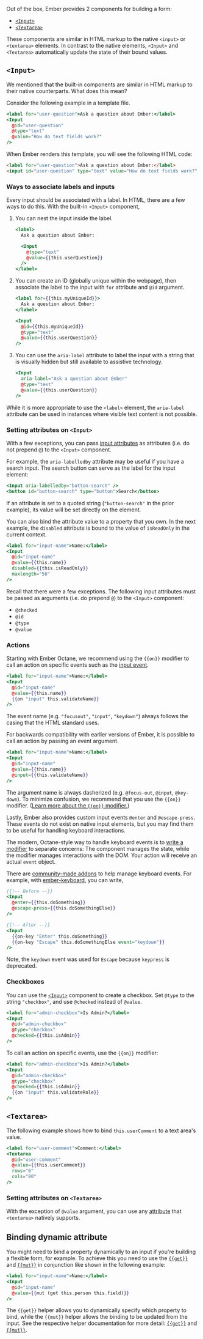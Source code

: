 Out of the box, Ember provides 2 components for building a form:

* [`<Input>`](https://api.emberjs.com/ember/3.18/classes/Ember.Templates.components/methods/Input?anchor=Input)
* [`<Textarea>`](https://api.emberjs.com/ember/3.18/classes/Ember.Templates.components/methods/Textarea?anchor=Textarea)

These components are similar in HTML markup to the native `<input>` or `<textarea>` elements. In contrast to the native elements, `<Input>` and `<Textarea>` automatically update the state of their bound values.


## `<Input>`

We mentioned that the built-in components are similar in HTML markup to their native counterparts. What does this mean?

Consider the following example in a template file.

```handlebars
<label for="user-question">Ask a question about Ember:</label>
<Input
  @id="user-question"
  @type="text"
  @value="How do text fields work?"
/>
```

When Ember renders this template, you will see the following HTML code:

```html
<label for="user-question">Ask a question about Ember:</label>
<input id="user-question" type="text" value="How do text fields work?" />
```


### Ways to associate labels and inputs

Every input should be associated with a label. In HTML, there are a few ways to do this. With the built-in `<Input>` component,

1. You can nest the input inside the label.

   ```handlebars
   <label>
     Ask a question about Ember:

     <Input
       @type="text"
       @value={{this.userQuestion}}
     />
   </label>
   ```

2. You can create an ID (globally unique within the webpage), then associate the label to the input with `for` attribute and `@id` argument.

   ```handlebars
   <label for={{this.myUniqueId}}>
     Ask a question about Ember:
   </label>

   <Input
     @id={{this.myUniqueId}}
     @type="text"
     @value={{this.userQuestion}}
   />
   ```

3. You can use the `aria-label` attribute to label the input with a string that is visually hidden but still available to assistive technology.

   ```handlebars
   <Input
     aria-label="Ask a question about Ember"
     @type="text"
     @value={{this.userQuestion}}
   />
   ```

While it is more appropriate to use the `<label>` element, the `aria-label` attribute can be used in instances where visible text content is not possible.


### Setting attributes on `<Input>`

With a few exceptions, you can pass [input attributes](https://developer.mozilla.org/docs/Web/HTML/Element/input#Attributes) as attributes (i.e. do not prepend `@`) to the `<Input>` component.

For example, the `aria-labelledby` attribute may be useful if you have a search input. The search button can serve as the label for the input element:

```handlebars
<Input aria-labelledby="button-search" />
<button id="button-search" type="button">Search</button>
```

If an attribute is set to a quoted string (`"button-search"` in the prior example), its value will be set directly on the element.

You can also bind the attribute value to a property that you own.
In the next example, the `disabled` attribute is bound to the value of `isReadOnly` in the current context.

```handlebars
<label for="input-name">Name:</label>
<Input
  @id="input-name"
  @value={{this.name}}
  disabled={{this.isReadOnly}}
  maxlength="50"
/>
```

Recall that there were a few exceptions. The following input attributes must be passed as arguments (i.e. do prepend `@`) to the `<Input>` component:

- `@checked`
- `@id`
- `@type`
- `@value`


### Actions

Starting with Ember Octane, we recommend using the `{{on}}` modifier to call an action on specific events such as the [input event](https://developer.mozilla.org/docs/Web/API/HTMLElement/input_event).

```handlebars
<label for="input-name">Name:</label>
<Input
  @id="input-name"
  @value={{this.name}}
  {{on "input" this.validateName}}
/>
```

The event name (e.g. `"focusout"`, `"input"`, `"keydown"`) always follows the casing that the HTML standard uses.

For backwards compatibility with earlier versions of Ember, it is possible to call an action by passing an event argument.

```handlebars
<label for="input-name">Name:</label>
<Input
  @id="input-name"
  @value={{this.name}}
  @input={{this.validateName}}
/>
```

The argument name is always dasherized (e.g. `@focus-out`, `@input`, `@key-down`). To minimize confusion, we recommend that you use the `{{on}}` modifier. ([Learn more about the `{{on}}` modifier.](../../upgrading/current-edition/action-on-and-fn/#toc_the-on-modifier))

Lastly, Ember also provides custom input events `@enter` and `@escape-press`. These events do not exist on native input elements, but you may find them to be useful for handling keyboard interactions.

The modern, Octane-style way to handle keyboard events is to [write a modifier](../../upgrading/current-edition/glimmer-components/#toc_writing-your-own-modifiers) to separate concerns: The component manages the state, while the modifier manages interactions with the DOM. Your action will receive an actual `event` object.

There are [community-made addons](https://emberobserver.com/?query=keyboard) to help manage keyboard events. For example, with [ember-keyboard](https://github.com/adopted-ember-addons/ember-keyboard), you can write,

```handlebars
{{!-- Before --}}
<Input
  @enter={{this.doSomething}}
  @escape-press={{this.doSomethingElse}}
/>

{{!-- After --}}
<Input
  {{on-key "Enter" this.doSomething}}
  {{on-key "Escape" this.doSomethingElse event="keydown"}}
/>
```

Note, the `keydown` event was used for `Escape` because `keypress` is deprecated.


### Checkboxes

You can use the
[`<Input>`](https://api.emberjs.com/ember/3.18/classes/Ember.Templates.components/methods/Input?anchor=Input)
component to create a checkbox. Set `@type` to the string `"checkbox"`, and use `@checked` instead of `@value`.

```handlebars
<label for="admin-checkbox">Is Admin?</label>
<Input
  @id="admin-checkbox"
  @type="checkbox"
  @checked={{this.isAdmin}}
/>
```

To call an action on specific events, use the `{{on}}` modifier:

```handlebars
<label for="admin-checkbox">Is Admin?</label>
<Input
  @id="admin-checkbox"
  @type="checkbox"
  @checked={{this.isAdmin}}
  {{on "input" this.validateRole}}
/>
```


## `<Textarea>`

The following example shows how to bind `this.userComment` to a text area's value.

```handlebars
<label for="user-comment">Comment:</label>
<Textarea
  @id="user-comment"
  @value={{this.userComment}}
  rows="6"
  cols="80"
/>
```


### Setting attributes on `<Textarea>`

With the exception of `@value` argument, you can use any [attribute](https://developer.mozilla.org/docs/Web/HTML/Element/textarea#Attributes) that `<textarea>` natively supports.


<!--
  TODO:
  Move this section to a dedicated page for how to build forms.
  Please present a solution that does not use `{{mut}}`.
-->
## Binding dynamic attribute

You might need to bind a property dynamically to an input if you're building a
flexible form, for example. To achieve this you need to use the
[`{{get}}`](https://api.emberjs.com/ember/3.18/classes/Ember.Templates.helpers/methods/get?anchor=get)
and [`{{mut}}`](https://api.emberjs.com/ember/3.18/classes/Ember.Templates.helpers/methods/mut?anchor=mut)
in conjunction like shown in the following example:

```handlebars
<label for="input-name">Name:</label>
<Input
  @id="input-name"
  @value={{mut (get this.person this.field)}}
/>
```

The `{{get}}` helper allows you to dynamically specify which property to bind,
while the `{{mut}}` helper allows the binding to be updated from the input. See
the respective helper documentation for more detail:
[`{{get}}`](https://api.emberjs.com/ember/3.18/classes/Ember.Templates.helpers/methods/get?anchor=get)
and [`{{mut}}`](https://api.emberjs.com/ember/3.18/classes/Ember.Templates.helpers/methods/mut?anchor=mut).
